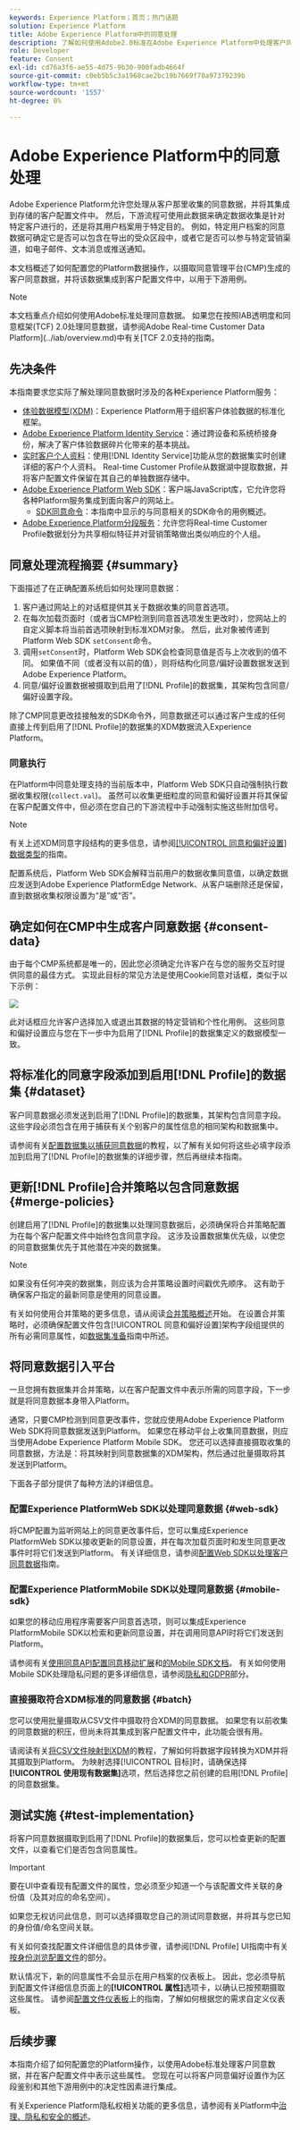 ```yaml
---
keywords: Experience Platform；首页；热门话题
solution: Experience Platform
title: Adobe Experience Platform中的同意处理
description: 了解如何使用Adobe2.0标准在Adobe Experience Platform中处理客户同意信号。
role: Developer
feature: Consent
exl-id: cd76a3f6-ae55-4d75-9b30-900fadb4664f
source-git-commit: c0eb5b5c3a1968cae2bc19b7669f70a97379239b
workflow-type: tm+mt
source-wordcount: '1557'
ht-degree: 0%

---
```


# Adobe Experience Platform中的同意处理

Adobe Experience Platform允许您处理从客户那里收集的同意数据，并将其集成到存储的客户配置文件中。 然后，下游流程可使用此数据来确定数据收集是针对特定客户进行的，还是将其用户档案用于特定目的。 例如，特定用户档案的同意数据可确定它是否可以包含在导出的受众区段中，或者它是否可以参与特定营销渠道，如电子邮件、文本消息或推送通知。

本文档概述了如何配置您的Platform数据操作，以摄取同意管理平台(CMP)生成的客户同意数据，并将该数据集成到客户配置文件中，以用于下游用例。

>[!NOTE]
>
>本文档重点介绍如何使用Adobe标准处理同意数据。 如果您在按照IAB透明度和同意框架(TCF) 2.0处理同意数据，请参阅Adobe Real-time Customer Data Platform](../iab/overview.md)中有关[TCF 2.0支持的指南。

## 先决条件

本指南要求您实际了解处理同意数据时涉及的各种Experience Platform服务：

* [体验数据模型(XDM)](/help/xdm/home.md)：Experience Platform用于组织客户体验数据的标准化框架。
* [Adobe Experience Platform Identity Service](/help/identity-service/home.md)：通过跨设备和系统桥接身份，解决了客户体验数据碎片化带来的基本挑战。
* [实时客户个人资料](/help/profile/home.md)：使用[!DNL Identity Service]功能从您的数据集实时创建详细的客户个人资料。 Real-time Customer Profile从数据湖中提取数据，并将客户配置文件保留在其自己的单独数据存储中。
* [Adobe Experience Platform Web SDK](/help/web-sdk/home.md)：客户端JavaScript库，它允许您将各种Platform服务集成到面向客户的网站上。
   * [SDK同意命令](../../../../web-sdk/commands/setconsent.md)：本指南中显示的与同意相关的SDK命令的用例概述。
* [Adobe Experience Platform分段服务](/help/segmentation/home.md)：允许您将Real-time Customer Profile数据划分为共享相似特征并对营销策略做出类似响应的个人组。

## 同意处理流程摘要 {#summary}

下面描述了在正确配置系统后如何处理同意数据：

1. 客户通过网站上的对话框提供其关于数据收集的同意首选项。
1. 在每次加载页面时（或者当CMP检测到同意首选项发生更改时），您网站上的自定义脚本将当前首选项映射到标准XDM对象。 然后，此对象被传递到Platform Web SDK `setConsent`命令。
1. 调用`setConsent`时，Platform Web SDK会检查同意值是否与上次收到的值不同。 如果值不同（或者没有以前的值），则将结构化同意/偏好设置数据发送到Adobe Experience Platform。
1. 同意/偏好设置数据被摄取到启用了[!DNL Profile]的数据集，其架构包含同意/偏好设置字段。

除了CMP同意更改挂接触发的SDK命令外，同意数据还可以通过客户生成的任何直接上传到启用了[!DNL Profile]的数据集的XDM数据流入Experience Platform。

### 同意执行

在Platform中同意处理支持的当前版本中，Platform Web SDK只自动强制执行数据收集权限(`collect.val`)。 虽然可以收集更细粒度的同意和偏好设置并将其保留在客户配置文件中，但必须在您自己的下游流程中手动强制实施这些附加信号。

>[!NOTE]
>
>有关上述XDM同意字段结构的更多信息，请参阅[[!UICONTROL 同意和偏好设置]数据类型](/help/xdm/data-types/consents.md)的指南。

配置系统后，Platform Web SDK会解释当前用户的数据收集同意值，以确定数据应发送到Adobe Experience PlatformEdge Network、从客户端删除还是保留，直到数据收集权限设置为“是”或“否”。

## 确定如何在CMP中生成客户同意数据 {#consent-data}

由于每个CMP系统都是唯一的，因此您必须确定允许客户在与您的服务交互时提供同意的最佳方式。 实现此目标的常见方法是使用Cookie同意对话框，类似于以下示例：

![](../../../images/governance-privacy-security/consent/adobe/overview/consent-dialog.png)

此对话框应允许客户选择加入或退出其数据的特定营销和个性化用例。 这些同意和偏好设置应与您在下一步中为启用了[!DNL Profile]的数据集定义的数据模型一致。

## 将标准化的同意字段添加到启用[!DNL Profile]的数据集 {#dataset}

客户同意数据必须发送到启用了[!DNL Profile]的数据集，其架构包含同意字段。 这些字段必须包含在用于捕获有关个别客户的属性信息的相同架构和数据集中。

请参阅有关[配置数据集以捕获同意数据](./dataset.md)的教程，以了解有关如何将这些必填字段添加到启用了[!DNL Profile]的数据集的详细步骤，然后再继续本指南。

## 更新[!DNL Profile]合并策略以包含同意数据 {#merge-policies}

创建启用了[!DNL Profile]的数据集以处理同意数据后，必须确保将合并策略配置为在每个客户配置文件中始终包含同意字段。 这涉及设置数据集优先级，以使您的同意数据集优先于其他潜在冲突的数据集。

>[!NOTE]
>
>如果没有任何冲突的数据集，则应该为合并策略设置时间戳优先顺序。 这有助于确保客户指定的最新同意是使用的同意设置。

有关如何使用合并策略的更多信息，请从阅读[合并策略概述](../../../../profile/merge-policies/overview.md)开始。 在设置合并策略时，必须确保配置文件包含[!UICONTROL 同意和偏好设置]架构字段组提供的所有必需同意属性，如[数据集准备](./dataset.md)指南中所述。

## 将同意数据引入平台

一旦您拥有数据集并合并策略，以在客户配置文件中表示所需的同意字段，下一步就是将同意数据本身带入Platform。

通常，只要CMP检测到同意更改事件，您就应使用Adobe Experience Platform Web SDK将同意数据发送到Platform。 如果您在移动平台上收集同意数据，则应当使用Adobe Experience Platform Mobile SDK。 您还可以选择直接摄取收集的同意数据，方法是：将其映射到同意数据集的XDM架构，然后通过批量摄取将其发送到Platform。

下面各子部分提供了每种方法的详细信息。

### 配置Experience PlatformWeb SDK以处理同意数据 {#web-sdk}

将CMP配置为监听网站上的同意更改事件后，您可以集成Experience PlatformWeb SDK以接收更新的同意设置，并在每次加载页面时和发生同意更改事件时将它们发送到Platform。 有关详细信息，请参阅[配置Web SDK以处理客户同意数据](../sdk.md)指南。

### 配置Experience PlatformMobile SDK以处理同意数据 {#mobile-sdk}

如果您的移动应用程序需要客户同意首选项，则可以集成Experience PlatformMobile SDK以检索和更新同意设置，并在调用同意API时将它们发送到Platform。

请参阅有关[使用同意API配置同意移动扩展](https://developer.adobe.com/client-sdks/documentation/consent-for-edge-network/)和[的Mobile SDK文档](https://developer.adobe.com/client-sdks/documentation/consent-for-edge-network/api-reference/)。 有关如何使用Mobile SDK处理隐私问题的更多详细信息，请参阅[隐私和GDPR](https://developer.adobe.com/client-sdks/resources/privacy-and-gdpr/)部分。

### 直接摄取符合XDM标准的同意数据 {#batch}

您可以使用批量摄取从CSV文件中摄取符合XDM的同意数据。 如果您有以前收集的同意数据的积压，但尚未将其集成到客户配置文件中，此功能会很有用。

请阅读有关[将CSV文件映射到XDM](../../../../ingestion/tutorials/map-csv/overview.md)的教程，了解如何将数据字段转换为XDM并将其摄取到Platform。 为映射选择[!UICONTROL 目标]时，请确保选择&#x200B;**[!UICONTROL 使用现有数据集]**&#x200B;选项，然后选择您之前创建的启用[!DNL Profile]的同意数据集。

## 测试实施 {#test-implementation}

将客户同意数据摄取到启用了[!DNL Profile]的数据集后，您可以检查更新的配置文件，以查看它们是否包含同意属性。

>[!IMPORTANT]
>
>要在UI中查看现有配置文件的属性，您必须至少知道一个与该配置文件关联的身份值（及其对应的命名空间）。
>
>如果您无权访问此信息，则可以选择摄取您自己的测试同意数据，并将其与您已知的身份值/命名空间关联。

有关如何查找配置文件详细信息的具体步骤，请参阅[!DNL Profile] UI指南中有关[按身份浏览配置文件](../../../../profile/ui/user-guide.md#browse)的部分。

默认情况下，新的同意属性不会显示在用户档案的仪表板上。 因此，您必须导航到配置文件详细信息页面上的&#x200B;**[!UICONTROL 属性]**&#x200B;选项卡，以确认已按预期摄取这些属性。 请参阅[配置文件仪表板](../../../../profile/ui/profile-dashboard.md)上的指南，了解如何根据您的需求自定义仪表板。

<!-- (To be included once CJM is GA)
## Handling consent in Customer Journey Management

If you are using Customer Journey Management, after confirming that your profiles and segments contain consent data, you can start honoring customer [marketing preferences](../../../../xdm/data-types/consents.md#marketing) when pulling segments from Platform. Specifically, profiles who have opted out of the email marketing preference should not be included in segments that are targeted for email campaigns.

Customer Journey Management can also send consent-change signals back to Platform. When a customer selects an "unsubscribe" link in an email message, the updated consent preference is sent to Platform and the appropriate profile attributes are updated accordingly.
-->

## 后续步骤

本指南介绍了如何配置您的Platform操作，以使用Adobe标准处理客户同意数据，并在客户配置文件中表示这些属性。 您现在可以将客户同意偏好设置作为区段鉴别和其他下游用例中的决定性因素进行集成。

有关Experience Platform隐私权相关功能的更多信息，请参阅有关Platform中[治理、隐私和安全的概述](../../overview.md)。
